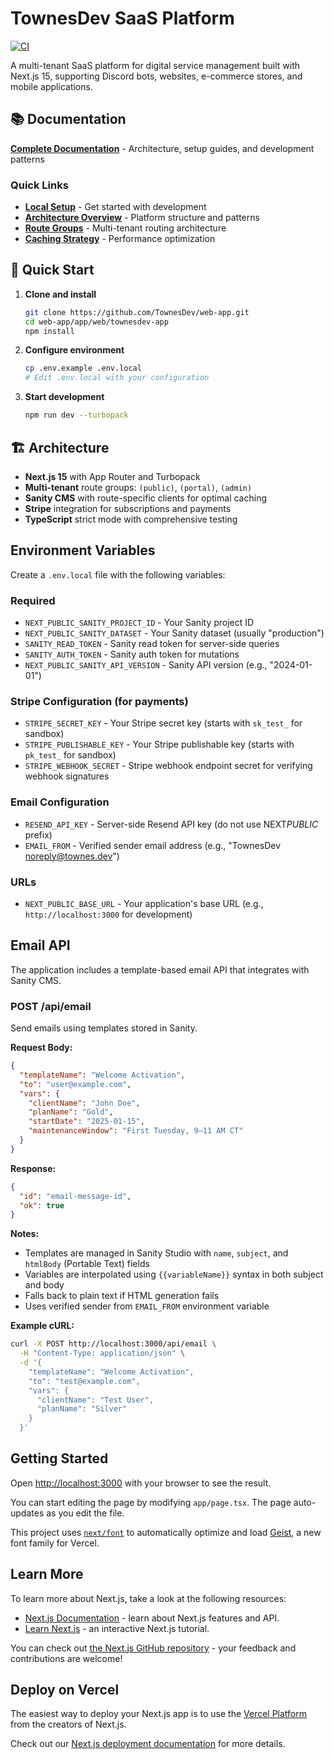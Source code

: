 # TownesDev SaaS Platform

[![CI](https://github.com/TownesDev/web-app/actions/workflows/ci.yml/badge.svg)](https://github.com/TownesDev/web-app/actions/workflows/ci.yml)

A multi-tenant SaaS platform for digital service management built with Next.js 15, supporting Discord bots, websites, e-commerce stores, and mobile applications.

## 📚 Documentation

**[Complete Documentation](./docs/README.md)** - Architecture, setup guides, and development patterns

### Quick Links

- **[Local Setup](./docs/setup/local-development.md)** - Get started with development
- **[Architecture Overview](./docs/architecture/overview.md)** - Platform structure and patterns
- **[Route Groups](./docs/architecture/route-groups.md)** - Multi-tenant routing architecture
- **[Caching Strategy](./docs/architecture/caching.md)** - Performance optimization

## 🚀 Quick Start

1. **Clone and install**
   ```bash
   git clone https://github.com/TownesDev/web-app.git
   cd web-app/app/web/townesdev-app
   npm install
   ```

2. **Configure environment**
   ```bash
   cp .env.example .env.local
   # Edit .env.local with your configuration
   ```

3. **Start development**
   ```bash
   npm run dev --turbopack
   ```

## 🏗️ Architecture

- **Next.js 15** with App Router and Turbopack
- **Multi-tenant** route groups: `(public)`, `(portal)`, `(admin)`
- **Sanity CMS** with route-specific clients for optimal caching
- **Stripe** integration for subscriptions and payments
- **TypeScript** strict mode with comprehensive testing

## Environment Variables

Create a `.env.local` file with the following variables:

### Required

- `NEXT_PUBLIC_SANITY_PROJECT_ID` - Your Sanity project ID
- `NEXT_PUBLIC_SANITY_DATASET` - Your Sanity dataset (usually "production")
- `SANITY_READ_TOKEN` - Sanity read token for server-side queries
- `SANITY_AUTH_TOKEN` - Sanity auth token for mutations
- `NEXT_PUBLIC_SANITY_API_VERSION` - Sanity API version (e.g., "2024-01-01")

### Stripe Configuration (for payments)

- `STRIPE_SECRET_KEY` - Your Stripe secret key (starts with `sk_test_` for sandbox)
- `STRIPE_PUBLISHABLE_KEY` - Your Stripe publishable key (starts with `pk_test_` for sandbox)
- `STRIPE_WEBHOOK_SECRET` - Stripe webhook endpoint secret for verifying webhook signatures

### Email Configuration

- `RESEND_API_KEY` - Server-side Resend API key (do not use NEXT*PUBLIC* prefix)
- `EMAIL_FROM` - Verified sender email address (e.g., "TownesDev <noreply@townes.dev>")

### URLs

- `NEXT_PUBLIC_BASE_URL` - Your application's base URL (e.g., `http://localhost:3000` for development)

## Email API

The application includes a template-based email API that integrates with Sanity CMS.

### POST /api/email

Send emails using templates stored in Sanity.

**Request Body:**

```json
{
  "templateName": "Welcome Activation",
  "to": "user@example.com",
  "vars": {
    "clientName": "John Doe",
    "planName": "Gold",
    "startDate": "2025-01-15",
    "maintenanceWindow": "First Tuesday, 9–11 AM CT"
  }
}
```

**Response:**

```json
{
  "id": "email-message-id",
  "ok": true
}
```

**Notes:**

- Templates are managed in Sanity Studio with `name`, `subject`, and `htmlBody` (Portable Text) fields
- Variables are interpolated using `{{variableName}}` syntax in both subject and body
- Falls back to plain text if HTML generation fails
- Uses verified sender from `EMAIL_FROM` environment variable

**Example cURL:**

```bash
curl -X POST http://localhost:3000/api/email \
  -H "Content-Type: application/json" \
  -d '{
    "templateName": "Welcome Activation",
    "to": "test@example.com",
    "vars": {
      "clientName": "Test User",
      "planName": "Silver"
    }
  }'
```

## Getting Started

Open [http://localhost:3000](http://localhost:3000) with your browser to see the result.

You can start editing the page by modifying `app/page.tsx`. The page auto-updates as you edit the file.

This project uses [`next/font`](https://nextjs.org/docs/app/building-your-application/optimizing/fonts) to automatically optimize and load [Geist](https://vercel.com/font), a new font family for Vercel.

## Learn More

To learn more about Next.js, take a look at the following resources:

- [Next.js Documentation](https://nextjs.org/docs) - learn about Next.js features and API.
- [Learn Next.js](https://nextjs.org/learn) - an interactive Next.js tutorial.

You can check out [the Next.js GitHub repository](https://github.com/vercel/next.js) - your feedback and contributions are welcome!

## Deploy on Vercel

The easiest way to deploy your Next.js app is to use the [Vercel Platform](https://vercel.com/new?utm_medium=default-template&filter=next.js&utm_source=create-next-app&utm_campaign=create-next-app-readme) from the creators of Next.js.

Check out our [Next.js deployment documentation](https://nextjs.org/docs/app/building-your-application/deploying) for more details.
